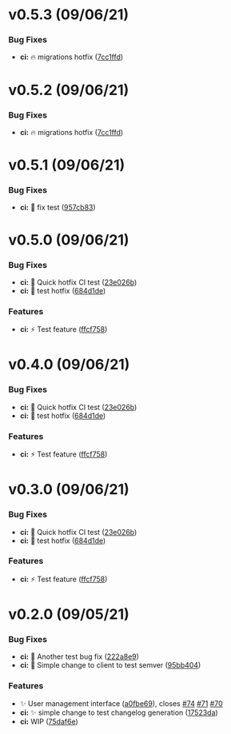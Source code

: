# v0.5.3 (09/06/21)

### Bug Fixes

* **ci:** :fire: migrations hotfix ([7cc1ffd](https://github.com/seasketch/next/commit/7cc1ffd234e1c705fd798ac7f07c804e6c9ed708))




# v0.5.2 (09/06/21)

### Bug Fixes

* **ci:** :fire: migrations hotfix ([7cc1ffd](https://github.com/seasketch/next/commit/7cc1ffd234e1c705fd798ac7f07c804e6c9ed708))




# v0.5.1 (09/06/21)

### Bug Fixes

* **ci:** :art: fix test ([957cb83](https://github.com/seasketch/next/commit/957cb8327004ff0fdfa193208eff6ae5c2982b3e))




# v0.5.0 (09/06/21)

### Bug Fixes

* **ci:** :bug: Quick hotfix CI test ([23e026b](https://github.com/seasketch/next/commit/23e026bf20bc92ee42881cc20f719270ed589ba1))
* **ci:** :construction: test hotfix ([684d1de](https://github.com/seasketch/next/commit/684d1de5627bc5eb7fe85aa1688872c77b056886))


### Features

* **ci:** :zap: Test feature ([ffcf758](https://github.com/seasketch/next/commit/ffcf758919fe888247e0adfd3d10df907b108dd9))




# v0.4.0 (09/06/21)

### Bug Fixes

* **ci:** :bug: Quick hotfix CI test ([23e026b](https://github.com/seasketch/next/commit/23e026bf20bc92ee42881cc20f719270ed589ba1))
* **ci:** :construction: test hotfix ([684d1de](https://github.com/seasketch/next/commit/684d1de5627bc5eb7fe85aa1688872c77b056886))


### Features

* **ci:** :zap: Test feature ([ffcf758](https://github.com/seasketch/next/commit/ffcf758919fe888247e0adfd3d10df907b108dd9))




# v0.3.0 (09/06/21)

### Bug Fixes

* **ci:** :bug: Quick hotfix CI test ([23e026b](https://github.com/seasketch/next/commit/23e026bf20bc92ee42881cc20f719270ed589ba1))
* **ci:** :construction: test hotfix ([684d1de](https://github.com/seasketch/next/commit/684d1de5627bc5eb7fe85aa1688872c77b056886))


### Features

* **ci:** :zap: Test feature ([ffcf758](https://github.com/seasketch/next/commit/ffcf758919fe888247e0adfd3d10df907b108dd9))




# v0.2.0 (09/05/21)

### Bug Fixes

* **ci:** :bug: Another test bug fix ([222a8e9](https://github.com/seasketch/next/commit/222a8e93b4eb83c231491778c97008cf2f5d546f))
* **ci:** :construction: Simple change to client to test semver ([95bb404](https://github.com/seasketch/next/commit/95bb404d7d54ca76792fc3d04f8a0b0e9a8ef83f))


### Features

* :sparkles: User management interface ([a0fbe69](https://github.com/seasketch/next/commit/a0fbe695d610a995f93b9dbb76d7d5a19c99a445)), closes [#74](https://github.com/seasketch/next/issues/74) [#71](https://github.com/seasketch/next/issues/71) [#70](https://github.com/seasketch/next/issues/70)
* **ci:** :sparkles: simple change to test changelog generation ([17523da](https://github.com/seasketch/next/commit/17523dac6030738ba045d4f60ef1863192bf7cb3))
* **ci:** WIP ([75daf6e](https://github.com/seasketch/next/commit/75daf6e4d5179f30fdc88bed347d593278b1deb8))





